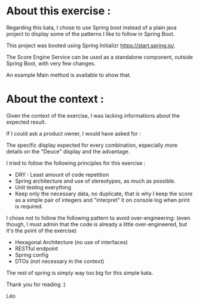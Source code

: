 # About this exercise :

Regarding this kata, I chose to use Spring boot instead of a plain java project to display some of the patterns I like to follow in Spring Boot. 

This project was booted using Spring Initializr https://start.spring.io/.

The Score Engine Service can be used as a standalone component, outside Spring Boot, with very few changes.

An example Main method is available to show that.

# About the context :

Given the context of the exercise, I was lacking informations about the expected result.

If I could ask a product owner, I would have asked for :
 
The specific display expected for every combination, especially more details on the "Deuce" display and the advantage.

I tried to follow the following principles for this exercise :

* DRY : Least amount of code repetition
* Spring architecture and use of stereotypes, as much as possible.
* Unit testing everything
* Keep only the necessary data, no duplicate, that is why I keep the score as a simple pair of integers and "interpret" it on console log when print is required.


I chose not to follow the following pattern to avoid over-engineering:
(even though, I must admin that the code is already a little over-engineered, but it's the point of the exercise)

* Hexagonal Architecture (no use of interfaces)
* RESTful endpoint
* Spring config
* DTOs (not necessary in the context)

The rest of spring is simply way too big for this simple kata.

Thank you for reading :)

Léo
